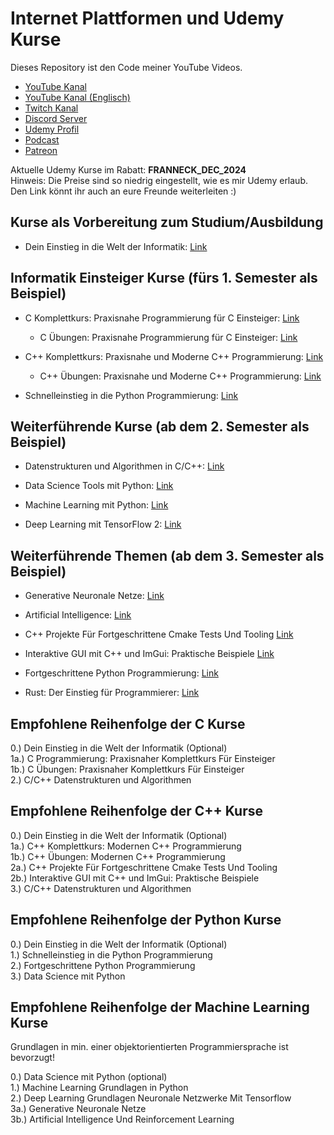 # Internet Plattformen und Udemy Kurse

Dieses Repository ist den Code meiner YouTube Videos.

- [YouTube Kanal](https://www.youtube.com/user/FranneckLP)
- [YouTube Kanal (Englisch)](https://www.youtube.com/@franneckcs3798)
- [Twitch Kanal](https://www.twitch.tv/frannecklp)
- [Discord Server](https://discord.gg/vHzfaPz62H)
- [Udemy Profil](https://www.udemy.com/user/jan-schaffranek/)
- [Podcast](https://open.spotify.com/show/04MnQm6hVctf5z5I3g7otu)
- [Patreon](https://patreon.com/user?u=11874131)

Aktuelle Udemy Kurse im Rabatt: **FRANNECK_DEC_2024**  
Hinweis: Die Preise sind so niedrig eingestellt, wie es mir Udemy erlaub.  
Den Link könnt ihr auch an eure Freunde weiterleiten :)

## Kurse als Vorbereitung zum Studium/Ausbildung

- Dein Einstieg in die Welt der Informatik:
[Link](https://www.udemy.com/course/dein-einstieg-in-die-welt-der-informatik/?couponCode=FRANNECK_DEC_2024)

## Informatik Einsteiger Kurse (fürs 1. Semester als Beispiel)

- C Komplettkurs: Praxisnahe Programmierung für C Einsteiger:
[Link](https://www.udemy.com/course/c-programmierung-praxisnaher-komplettkurs-fur-einsteiger/?couponCode=FRANNECK_DEC_2024)
  - C Übungen: Praxisnahe Programmierung für C Einsteiger:
[Link](https://www.udemy.com/course/c-ubungen-praxisnahe-programmierung-fur-anfanger/?couponCode=FRANNECK_DEC_2024)

- C++ Komplettkurs: Praxisnahe und Moderne C++ Programmierung:
[Link](https://www.udemy.com/course/der-komplettkurs-zur-modernen-c-programmierung/?couponCode=FRANNECK_DEC_2024)
  - C++ Übungen: Praxisnahe und Moderne C++ Programmierung:
[Link](https://www.udemy.com/course/c-ubungen-praxisnahe-und-moderne-c-programmierung/?couponCode=FRANNECK_DEC_2024)

- Schnelleinstieg in die Python Programmierung:
[Link](https://www.udemy.com/course/schnelleinstieg-in-die-python-programmierung-fur-anfanger/?couponCode=FRANNECK_DEC_2024)

## Weiterführende Kurse (ab dem 2. Semester als Beispiel)

- Datenstrukturen und Algorithmen in C/C++:
[Link](https://www.udemy.com/course/algorithmen-und-datenstrukturen-in-c/?couponCode=FRANNECK_DEC_2024)

- Data Science Tools mit Python:
[Link](https://www.udemy.com/course/data-science-tools-mit-python-numpy-pandas-matplotlib/?couponCode=FRANNECK_DEC_2024)

- Machine Learning mit Python:
[Link](https://www.udemy.com/course/machine-learning-grundlagen-mit-python-inkl-ai-einfuhrung/?couponCode=FRANNECK_DEC_2024)

- Deep Learning mit TensorFlow 2:
[Link](https://www.udemy.com/course/deep-learning-grundlagen-neuronale-netzwerke-mit-tensorflow/?couponCode=FRANNECK_DEC_2024)

## Weiterführende Themen (ab dem 3. Semester als Beispiel)

- Generative Neuronale Netze:
[Link](https://www.udemy.com/course/deep-learning-und-ai-generative-neural-networks-mit-python/?couponCode=FRANNECK_DEC_2024)

- Artificial Intelligence:
[Link](https://www.udemy.com/course/artificial-intelligence-und-reinforcement-learning-in-python/?couponCode=FRANNECK_DEC_2024)

- C++ Projekte Für Fortgeschrittene Cmake Tests Und Tooling
[Link](https://www.udemy.com/course/c-projekte-fur-fortgeschrittene-cmake-tests-und-tooling/?couponCode=FRANNECK_DEC_2024)

- Interaktive GUI mit C++ und ImGui: Praktische Beispiele
[Link](https://www.udemy.com/course/interaktive-gui-mit-c-und-imgui-praktische-beispiele/?couponCode=FRANNECK_DEC_2024)

- Fortgeschrittene Python Programmierung:
[Link](https://www.udemy.com/course/fortgeschrittene-python-programmierung/?couponCode=FRANNECK_DEC_2024)

- Rust: Der Einstieg für Programmierer:
[Link](https://www.udemy.com/course/rust-der-einstieg-fur-programmierer/?couponCode=FRANNECK_DEC_2024)

## Empfohlene Reihenfolge der C Kurse

0.) Dein Einstieg in die Welt der Informatik (Optional)  
1a.) C Programmierung: Praxisnaher Komplettkurs Für Einsteiger  
1b.) C Übungen: Praxisnaher Komplettkurs Für Einsteiger  
2.) C/C++ Datenstrukturen und Algorithmen  

## Empfohlene Reihenfolge der C++ Kurse

0.) Dein Einstieg in die Welt der Informatik (Optional)  
1a.) C++ Komplettkurs: Modernen C++ Programmierung  
1b.) C++ Übungen: Modernen C++ Programmierung  
2a.) C++ Projekte Für Fortgeschrittene Cmake Tests Und Tooling  
2b.) Interaktive GUI mit C++ und ImGui: Praktische Beispiele  
3.) C/C++ Datenstrukturen und Algorithmen  

## Empfohlene Reihenfolge der Python Kurse

0.) Dein Einstieg in die Welt der Informatik (Optional)  
1.) Schnelleinstieg in die Python Programmierung  
2.) Fortgeschrittene Python Programmierung  
3.) Data Science mit Python  

## Empfohlene Reihenfolge der Machine Learning Kurse

Grundlagen in min. einer objektorientierten Programmiersprache ist bevorzugt!  

0.) Data Science mit Python (optional)  
1.) Machine Learning Grundlagen in Python  
2.) Deep Learning Grundlagen Neuronale Netzwerke Mit Tensorflow  
3a.) Generative Neuronale Netze  
3b.) Artificial Intelligence Und Reinforcement Learning  
